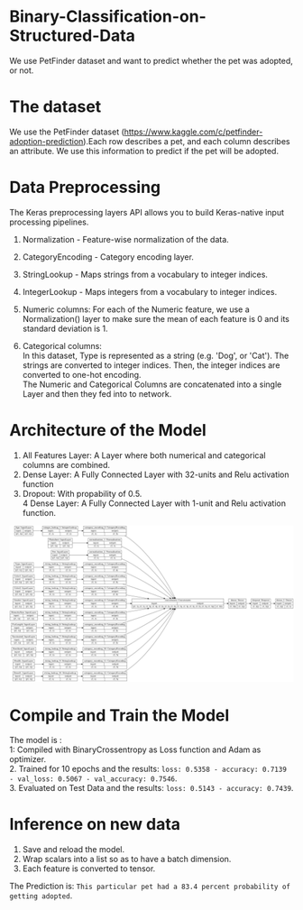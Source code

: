 # Binary-Classification-on-Structured-Data
We use PetFinder dataset and want to predict whether the pet was adopted, or not.

# The dataset

 We use the PetFinder dataset (https://www.kaggle.com/c/petfinder-adoption-prediction).Each row describes a pet, and each column describes an attribute. We use this information to predict if the pet will be adopted.
 
 # Data Preprocessing
The Keras preprocessing layers API allows you to build Keras-native input processing pipelines.   
1. Normalization - Feature-wise normalization of the data.
2. CategoryEncoding - Category encoding layer.
3. StringLookup - Maps strings from a vocabulary to integer indices.
4. IntegerLookup - Maps integers from a vocabulary to integer indices.  

1. Numeric columns:
 For each of the Numeric feature, we use a Normalization() layer to make sure the mean of each feature is 0 and its standard deviation is 1.
2. Categorical columns:  
 In this dataset, Type is represented as a string (e.g. 'Dog', or 'Cat'). The strings are converted to integer indices. Then, the integer indices are converted to one-hot encoding.    
 The Numeric and Categorical Columns are concatenated into a single Layer and then they fed into to network.  
 
 # Architecture of the Model
 
 1. All Features Layer: A Layer where both numerical and categorical columns are combined.
 2. Dense Layer: A Fully Connected Layer with 32-units and Relu activation function
 3. Dropout: With propability of 0.5.  
 4 Dense Layer: A Fully Connected Layer with 1-unit and Relu activation function.  
 
![alt text](https://github.com/MedentzidisCharalampos/Binary-Classification-on-Structured-Data/blob/main/connectivity_graph.png)

# Compile and Train the Model

The model is :  
 1: Compiled with BinaryCrossentropy as Loss function  and Adam as optimizer.    
 2. Trained for 10 epochs and the results:  `loss: 0.5358 - accuracy: 0.7139 - val_loss: 0.5067 - val_accuracy: 0.7546`.  
 3. Evaluated on Test Data and the results: `loss: 0.5143 - accuracy: 0.7439`.  
 
# Inference on new data
 
1. Save and reload the model.
2. Wrap scalars into a list so as to have a batch dimension.
3. Each feature is converted to tensor.

The Prediction is: `This particular pet had a 83.4 percent probability of getting adopted`.
